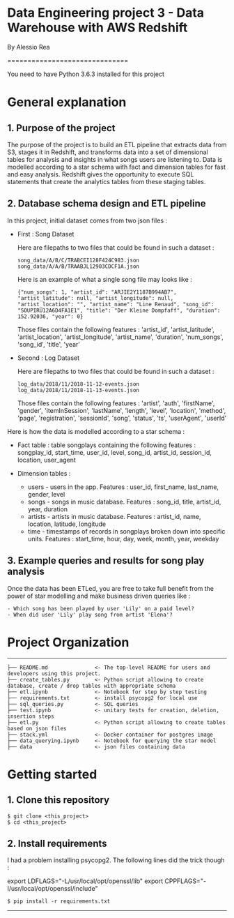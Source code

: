 # Data Engineering project 3 - Data Warehouse with AWS Redshift

By Alessio Rea

==============================

You need to have Python 3.6.3 installed for this project

# General explanation

## 1. Purpose of the project

The purpose of the project is to build an ETL pipeline that extracts data from S3, stages it in Redshift, and transforms data into a set of dimensional tables for analysis and insights in what songs users are listening to. Data is modelled according to a star schema with fact and dimension tables for fast and easy analysis. Redshift gives the opportunity to execute SQL statements that create the analytics tables from these staging tables.



## 2. Database schema design and ETL pipeline

In this project, initial dataset comes from two json files :

- First : Song Dataset
    
    Here are filepaths to two files that could be found in such a dataset :

    ```
    song_data/A/B/C/TRABCEI128F424C983.json
    song_data/A/A/B/TRAABJL12903CDCF1A.json
    ```

    Here is an example of what a single song file may looks like :

    ```
    {"num_songs": 1, "artist_id": "ARJIE2Y1187B994AB7", "artist_latitude": null, "artist_longitude": null, "artist_location": "", "artist_name": "Line Renaud", "song_id": "SOUPIRU12A6D4FA1E1", "title": "Der Kleine Dompfaff", "duration": 152.92036, "year": 0}
    ```

    Those files contain the following features : 'artist_id', 'artist_latitude', 'artist_location', 'artist_longitude', 'artist_name', 'duration', 'num_songs', 'song_id', 'title', 'year'

- Second : Log Dataset
    
    Here are filepaths to two files that could be found in such a dataset :

    ```
    log_data/2018/11/2018-11-12-events.json
    log_data/2018/11/2018-11-13-events.json
    ```
    
    Those files contain the following features : 'artist', 'auth', 'firstName', 'gender', 'itemInSession', 'lastName',
       'length', 'level', 'location', 'method', 'page', 'registration',
       'sessionId', 'song', 'status', 'ts', 'userAgent', 'userId'


Here is how the data is modelled according to a star schema :

- Fact table : table songplays containing the following features : songplay_id, start_time, user_id, level, song_id, artist_id, session_id, location, user_agent

- Dimension tables : 

    - users - users in the app. Features : user_id, first_name, last_name, gender, level
    - songs - songs in music database. Features : song_id, title, artist_id, year, duration
    - artists - artists in music database. Features : artist_id, name, location, latitude, longitude
    - time - timestamps of records in songplays broken down into specific units. Features : start_time, hour, day, week, month, year, weekday


## 3. Example queries and results for song play analysis

Once the data has been ETLed, you are free to take full benefit from the power of star modelling and make business driven queries like :

    - Which song has been played by user 'Lily' on a paid level?
    - When did user 'Lily' play song from artist 'Elena'?



# Project Organization 
----------------------

    ├── README.md               <- The top-level README for users and developers using this project.
    ├── create_tables.py        <- Python script allowing to create database, create / drop tables with appropriate schema
    ├── etl.ipynb               <- Notebook for step by step testing
    ├── requirements.txt        <- install psycopg2 for local use
    ├── sql_queries.py          <- SQL queries
    ├── test.ipynb              <- unitary tests for creation, deletion, insertion steps
    ├── etl.py                  <- Python script allowing to create tables based on json files
    ├── stack.yml               <- Docker container for postgres image
    ├── data_querying.ipynb     <- Notebook for querying the star model
    ├── data                    <- json files containing data




# Getting started

## 1. Clone this repository

```
$ git clone <this_project>
$ cd <this_project>
```

## 2. Install requirements

I had a problem installing psycopg2. The following lines did the trick though :

export LDFLAGS="-L/usr/local/opt/openssl/lib"
export CPPFLAGS="-I/usr/local/opt/openssl/include"

```
$ pip install -r requirements.txt
```
--------



